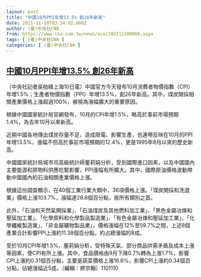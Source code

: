 ```yaml
---
layout: post
title: "中國10月PPI年增13.5% 創26年新高"
date: 2021-11-10T03:34:02.000Z
author: (臺)中央社CNA
from: https://www.cna.com.tw/news/acn/202111100066.aspx
tags: [ (臺)中央社CNA ]
categories: [ (臺)中央社CNA ]
---
```

<!--1636515242000-->
[中國10月PPI年增13.5% 創26年新高](https://www.cna.com.tw/news/acn/202111100066.aspx)
------

<div>
<div></div><div><p>（中央社記者吳柏緯上海10日電）中國官方今天發布10月消費者物價指數（CPI）年增1.5%；生產者物價指數（PPI）年增13.5%，創26年新高。其中，煤炭開採相關產業價格上漲超過100%，被視為漲幅擴大的重要原因。</p><p>根據中國國家統計局官網發布，10月的CPI年增1.5%，略高於事前市場預期1.4%，為去年10月以來新高。</p><p>近期中國各地傳出煤炭存量不足，造成限電、影響生產，也連帶反映在10月的PPI年增13.5%，漲幅不但高於事前市場預期的12.4%，更是1995年8月以來的歷史新高。</p><p>中國國家統計局城市司高級統計師董莉娟分析，受到國際進口因素，以及中國國內主要能源和原物料供應吃緊影響，PPI漲幅有所擴大。其中，國際原油價格波動帶動中國國內的石油相關產業價格上漲。</p><p>根據這份調查顯示，在40個工業行業大類中，36項價格上漲。「煤炭開採和洗選業」價格上漲103.7%，漲幅達28.8個百分點，居所有類別之首。</p><p>此外，「石油和天然氣開採業」、「石油煤炭及其他燃料加工業」、「黑色金屬冶煉和壓延加工業」、「化學原料和化學製品製造業」、「有色金屬冶煉和壓延加工業」、「化學纖維製造業」、「非金屬礦物製品業」，價格漲幅在12%至59.7%之間，上述8個產業合計影響PPI上漲約11.38個百分點，約占總漲幅的8成。</p><p>至於10月CPI年增1.5%，董莉娟分析，受特殊天氣、部分商品供需矛盾及成本上漲等因素，使CPI有所上漲。其中，食品價格由9月下降0.7%轉為上漲1.7%，影響CPI上漲約0.31個百分點，主要是蔬菜價格上漲16.6%，影響CPI上漲約0.34個百分點，佔總漲幅近5成。（編輯：繆宗翰）1101110</p></div>
</div>
